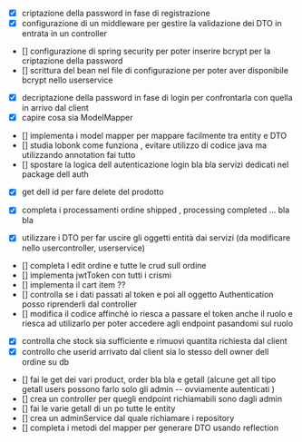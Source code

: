 - [x] criptazione della password in fase di registrazione
- [x] configurazione di un middleware per gestire la validazione dei DTO in entrata in un controller
- [] configurazione di spring security per poter inserire bcrypt per la criptazione della password
- [] scrittura del bean nel file di configurazione per poter aver disponibile bcrypt nello userservice
- [x] decriptazione della password in fase di login per confrontarla con quella in arrivo dal client
- [x] capire cosa sia ModelMapper
- [] implementa i model mapper per mappare facilmente tra entity e DTO
- [] studia lobonk come funziona , evitare utilizzo di codice java ma utilizzando annotation fai tutto
- [] spostare la logica dell autenticazione login bla bla servizi dedicati nel package dell auth
- [x] get dell id per fare delete del prodotto
- [x] completa i processamenti ordine shipped , processing completed ... bla bla
- [x] utilizzare i DTO per far uscire gli oggetti entità dai servizi (da modificare nello usercontroller, userservice)


- [] completa l edit ordine e tutte le crud sull ordine
- [] implementa jwtToken con tutti i crismi
- [] implementa il cart item ??
- [] controlla se i dati passati al token e poi all oggetto Authentication posso riprenderli dal controller
- [] modifica il codice affinchè io riesca a passare el token anche il ruolo e
  riesca ad utilizarlo per poter accedere agli endpoint pasandomi sul ruolo

-[x] controlla che stock sia sufficiente e rimuovi quantita richiesta dal client
-[x] controllo che userid arrivato dal client sia lo stesso dell owner dell ordine su db
- [] fai le get dei vari product, order bla bla e getall (alcune get all tipo getall users possono farlo solo gli
  admin -- ovviamente autenticati )
- [] crea un controller per quegli endpoint richiamabili sono dagli admin
- [] fai le varie getall di un po tutte le entity
- [] crea un adminService dal quale richiamare i repository
- [] completa i metodi del mapper per generare DTO usando reflection